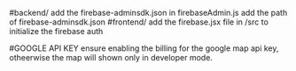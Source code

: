 #backend/
add the firebase-adminsdk.json
in firebaseAdmin.js add the path of firebase-adminsdk.json
#frontend/
add the firebase.jsx file in /src to initialize the firebase auth

#GOOGLE API KEY
ensure enabling the billing for the google map api key, otheerwise the map will shown only in developer mode.
